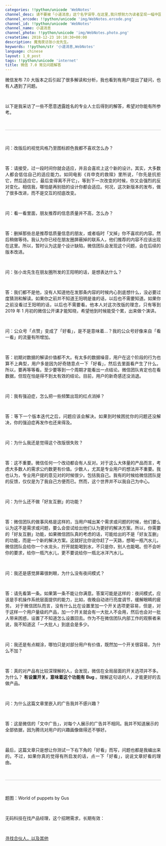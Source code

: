 ```yaml
---
categories: !!python/unicode 'WebNotes'
channel_desc: 请不要被「小道消息」这个名字误导.在这里,我只想努力为读者呈现一幅中国互联网的清明上河图.
channel_ercode: !!python/unicode 'img/WebNotes.ercode.png'
channel_id: !!python/unicode 'WebNotes'
channel_name: 小道消息
channel_photo: !!python/unicode 'img/WebNotes.photo.png'
createtime: 2018-12-23 10:10:30+00:00
description: 魔鬼夜访张小龙先生。
keywords: !!python/str '小道消息,WebNotes'
language: chinese
layout: 1_0_post
tags: !!python/unicode 'internet'
title: 微信 7.0 常见问题解答
---
```

<div class="rich_media_content" id="js_content">
<p style="text-align: justify;">
         微信发布 7.0 大版本之后引起了很多解读和分析，我也看到有用户提出了疑问，也有人遇到了问题。
        </p>
<p>
<br/>
</p>
<p style="text-align: justify;">
         以下是我采访了一些不愿意透露姓名的专业人士后得到的解答，希望对你能有所参考。
        </p>
<p style="white-space: normal;">
<br/>
</p>
<hr style="margin-top: 1em;margin-bottom: 1em;white-space: normal;max-width: 100%;font-family: Lato, Helvetica, Arial, freesans, clean, sans-serif;border-right-width: 0px;border-bottom-width: 0px;border-left-width: 0px;border-top-style: solid;border-top-color: rgb(234, 234, 234);height: 1px;color: rgb(51, 51, 51);font-size: 15px;box-sizing: border-box !important;word-wrap: break-word !important;"/>
<p style="white-space: normal;">
<br/>
</p>
<p style="text-align: justify;">
         问：改版后的视觉风格乃至图标颜色我都不喜欢怎么办？
        </p>
<p>
<br/>
</p>
<p style="text-align: justify;">
         答：请接受，过一段时间你就会适应，并且会喜欢上这个新的设计。其实，大多数人都会低估自己的适应能力。如同电影《肖申克的救赎》里所说，「你先是抗拒它，然后适应它，最后变得离不开它」，等到下一次改变的时候，你又会强烈的反对变化。相信我，哪怕是再别扭的设计你都会适应。何况，这次新版本的发布，做了很多改进，而不是交互的彻底改变。
        </p>
<p>
<br/>
</p>
<p style="text-align: justify;">
         问：看一看里面，朋友推荐的信息质量并不高，怎么办？
        </p>
<p>
<br/>
</p>
<p style="text-align: justify;">
         答：删掉那些总是推荐低质量信息的朋友，或者临时「叉掉」你不喜欢的内容。然后稍做等待。我认为你已经在朋友圈屏蔽掉的联系人，他们推荐的内容不应该出现在这里。所以，暂时认为这是个设计缺陷，微信团队会发现这个问题，会在后续的版本改进。
        </p>
<p style="text-align: justify;">
<br/>
</p>
<p style="text-align: justify;">
         问：张小龙先生在朋友圈所发的王阳明的话，是想表达什么？
        </p>
<p style="text-align: justify;">
<br/>
</p>
<p style="text-align: justify;">
         答：我们都不是他，没有人知道他在发那条内容的时候内心到底想什么，没必要过度猜测和解读。如果你之前并不知道王阳明是谁的话，以后也不需要知道。如果你之前没看过王阳明的话，以后也不需要看。他本人对这次改版的理念，只有等到 2019 年 1 月初的微信公开课才能知晓，希望他到时候能受个累，出来做个演讲。
        </p>
<p style="text-align: justify;">
<br/>
</p>
<p style="text-align: justify;">
         问：公众号「点赞」变成了「好看」，是不是意味着…？我的公众号好像来自「看一看」的流量有所增加。
        </p>
<p style="text-align: justify;">
<br/>
</p>
<p style="text-align: justify;">
         答：初期对数据的解读价值都不大。有太多的数据噪音，用户在这个阶段的行为也算不上典型，用户多是因为好奇随意点一下「好看」，然后去里面看产生了什么。所以，要再等等看。至少要等到一个周期才能看出一点结论。微信团队肯定也在看数据，但现在怕是得不到太有效的结论。目前，用户的新奇感还没消退。
        </p>
<p style="text-align: justify;">
<br/>
</p>
<p style="text-align: justify;">
         问：我有强迫症，怎么把一些频繁出现的红点消掉？
        </p>
<p style="text-align: justify;">
<br/>
</p>
<p style="text-align: justify;">
         答：等下一个版本迭代之后，问题应该会解决。如果到时候困扰你的问题还没解决，你的强迫症再发作也还来得及。
        </p>
<p style="text-align: justify;">
<br/>
</p>
<p style="text-align: justify;">
         问：为什么我还是觉得这个改版很失败？
        </p>
<p style="text-align: justify;">
<br/>
</p>
<p style="text-align: justify;">
         答：这不重要。微信任何一个改动都会有人反对。对于这么大体量的产品而言，考虑大多数人的需求公约数更有价值。少数人，尤其是专业用户的想法并不重要。我也认为，专业用户提的意见对的时候很少。包括我自己。我有的时候给微信团队提的反馈，仅仅是为了我自己方便而已。然而，这个世界并不以我自己为中心。
        </p>
<p style="text-align: justify;">
<mpcpc class="js_cpc_area res_iframe cpc_iframe" data-category_id_list="1|11|15|16|17|22|24|26|27|28|3|31|32|35|36|37|39|40|41|42|43|44|45|46|47|48|5|6|7|8" data-id="1545559410894" js_editor_cpcad="" src="/cgi-bin/readtemplate?t=tmpl/cpc_tmpl#1545559410894">
</mpcpc>
</p>
<p style="text-align: justify;">
<br/>
</p>
<p style="white-space: normal;text-align: justify;">
         问：为什么还不做「好友互删」的功能？
        </p>
<p style="white-space: normal;text-align: justify;">
<br/>
</p>
<p style="white-space: normal;text-align: justify;">
         答：微信团队的做事风格是这样的，当用户喊出某个需求或问题的时候，他们要么认为这不是需求或问题，要么会尝试给出他们认为更好的解决方案。所以，你需要的「好友互删」功能，如果微信团队真的考虑的话，可能给出的不是「好友互删」的功能，而是一个新的解决方案。这就好比你说你赶了一天路，想喝一瓶汽水儿，微信团队会给你一个水龙头，拧开就能喝到水，不只是你，别人也能喝。但不会听你的要求，给你一瓶汽水儿，更不要说给你一瓶北冰洋汽水儿。
        </p>
<p>
<span style="color:#333333;font-family:Lato, Helvetica, Arial, freesans, clean, sans-serif;">
<span style="caret-color: rgb(51, 51, 51);font-size: 15px;">
<br/>
</span>
</span>
</p>
<p style="text-align: justify;">
         问：我还是感觉屏幕很刺眼，为什么没有夜间模式？
        </p>
<p>
<br/>
</p>
<p style="text-align: justify;">
         答：请先看第一条。如果第一条不能让你满意。答案可能是这样的：夜间模式，应该是手机操作系统层面提供的能力，比如，夜晚自动进行亮度调节，缓解眼睛的疲劳。 对于微信团队而言，没有什么比在设置里加一个开关选项更容易，但是，对于这样一个用户量级的产品，加一个开关就会有一大批人不会用，然后也会对一批人带来困惑，设置了不知道怎么设置回去。作为不在微信团队内部工作的观察者来说，我不知道这「一大批人」到底会是多少。
        </p>
<p>
<br/>
</p>
<p style="text-align: justify;">
         问：我还是有点糊涂，哪怕只是对部分用户有价值，既然加一个开关很容易，为什么不加？
        </p>
<p>
<br/>
</p>
<p style="text-align: justify;">
         答：真的对产品有比较深理解的人，会发现，微信在全局层面的开关选项并不多。为什么？
         <strong>
          有设置开关，意味着这个功能有 Bug
         </strong>
         。理解这句话的人，才能更好的去做产品。
        </p>
<p>
<br/>
</p>
<p>
         问：为什么这篇文章里嵌入的广告我并不感兴趣？
        </p>
<p>
<br/>
</p>
<p>
         答：这是微信的「文中广告」，对每个人展示的广告并不相同。我并不知道展示的全部依据，因为腾讯对用户的兴趣画像做得还不够好。
        </p>
<p>
<br/>
</p>
<p style="text-align: justify;">
         最后，这篇文章只是想让你测试一下右下角的「好看」而写，问题也都是我编出来的。不过，如果你真的觉得有所启发的话，点一下「好看」，说说文章好看的理由。
        </p>
<p style="white-space: normal;">
<br/>
</p>
<hr style="margin-top: 1em;margin-bottom: 1em;white-space: normal;max-width: 100%;font-family: Lato, Helvetica, Arial, freesans, clean, sans-serif;border-right-width: 0px;border-bottom-width: 0px;border-left-width: 0px;border-top-style: solid;border-top-color: rgb(234, 234, 234);height: 1px;color: rgb(51, 51, 51);font-size: 15px;box-sizing: border-box !important;word-wrap: break-word !important;"/>
<p style="white-space: normal;">
<br/>
</p>
<p>
         题图：World of puppets by Gus
        </p>
<p>
<br/>
</p>
<p>
         无码科技在找产品经理，这个招聘需求，长期有效：
        </p>
<p>
<br/>
</p>
<p>
<a data-linktype="2" href="http://mp.weixin.qq.com/s?__biz=MjM5ODIyMTE0MA==&amp;mid=2650971817&amp;idx=1&amp;sn=3aa4005aba94907050141ac20e6467c7&amp;chksm=bd383a928a4fb3848fb3784237a8f63fc83b9a10df469beb5a947ddca102f7bb81ac4fd813ab&amp;scene=21#wechat_redirect" target="_blank">
          寻找合伙人，以及其他
         </a>
<br/>
</p>
</div>